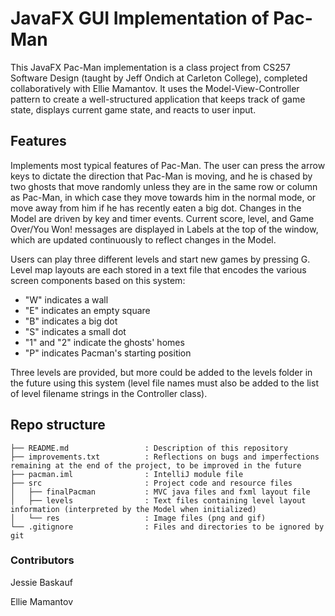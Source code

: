 # JavaFX GUI Implementation of Pac-Man
This JavaFX Pac-Man implementation is a class project from CS257 Software Design (taught by Jeff Ondich at Carleton College), completed collaboratively with Ellie Mamantov. It uses the Model-View-Controller pattern to create a well-structured application that keeps track of game state, displays current game state, and reacts to user input.

## Features
Implements most typical features of Pac-Man. The user can press the arrow keys to dictate the direction that Pac-Man is moving, and he is chased by two ghosts that move randomly unless they are in the same row or column as Pac-Man, in which case they move towards him in the normal mode, or move away from him if he has recently eaten a big dot. Changes in the Model are driven by key and timer events. Current score, level, and Game Over/You Won! messages are displayed in Labels at the top of the window, which are updated continuously to reflect changes in the Model.

Users can play three different levels and start new games by pressing G. Level map layouts are each stored in a text file that encodes the various screen components based on this system:
- "W" indicates a wall
- "E" indicates an empty square
- "B" indicates a big dot
- "S" indicates a small dot
- "1" and "2" indicate the ghosts' homes
- "P" indicates Pacman's starting position

Three levels are provided, but more could be added to the levels folder in the future using this system (level file names must also be added to the list of level filename strings in the Controller class).

## Repo structure
```
├── README.md                 : Description of this repository
├── improvements.txt          : Reflections on bugs and imperfections remaining at the end of the project, to be improved in the future
├── pacman.iml                : IntelliJ module file
├── src                       : Project code and resource files
│   ├── finalPacman           : MVC java files and fxml layout file
│   ├── levels                : Text files containing level layout information (interpreted by the Model when initialized)
│   └── res                   : Image files (png and gif)
└── .gitignore                : Files and directories to be ignored by git
```

### Contributors
Jessie Baskauf

Ellie Mamantov
